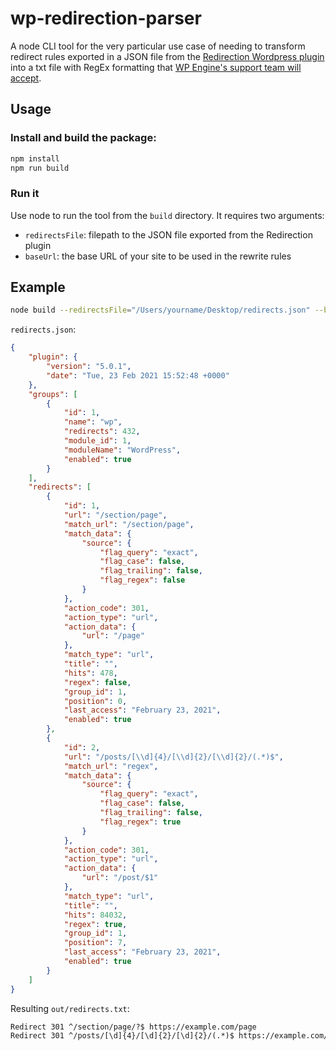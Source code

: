 # wp-redirection-parser

A node CLI tool for the very particular use case of needing to transform redirect rules exported in a JSON file from the [Redirection Wordpress plugin](https://wordpress.org/plugins/redirection/) into a txt file with RegEx formatting that [WP Engine's support team will accept](https://wpengine.com/support/redirect/#Submitting_Redirects_in_Bulk).

## Usage

### Install and build the package:

```zsh
npm install
npm run build
```

### Run it

Use node to run the tool from the `build` directory. It requires two arguments:

- `redirectsFile`: filepath to the JSON file exported from the Redirection plugin
- `baseUrl`: the base URL of your site to be used in the rewrite rules

## Example

```zsh
node build --redirectsFile="/Users/yourname/Desktop/redirects.json" --baseUrl="https://example.com"
```

`redirects.json`:

```json
{
	"plugin": {
		"version": "5.0.1",
		"date": "Tue, 23 Feb 2021 15:52:48 +0000"
	},
	"groups": [
		{
			"id": 1,
			"name": "wp",
			"redirects": 432,
			"module_id": 1,
			"moduleName": "WordPress",
			"enabled": true
		}
	],
	"redirects": [
		{
			"id": 1,
			"url": "/section/page",
			"match_url": "/section/page",
			"match_data": {
				"source": {
					"flag_query": "exact",
					"flag_case": false,
					"flag_trailing": false,
					"flag_regex": false
				}
			},
			"action_code": 301,
			"action_type": "url",
			"action_data": {
				"url": "/page"
			},
			"match_type": "url",
			"title": "",
			"hits": 478,
			"regex": false,
			"group_id": 1,
			"position": 0,
			"last_access": "February 23, 2021",
			"enabled": true
		},
		{
			"id": 2,
			"url": "/posts/[\\d]{4}/[\\d]{2}/[\\d]{2}/(.*)$",
			"match_url": "regex",
			"match_data": {
				"source": {
					"flag_query": "exact",
					"flag_case": false,
					"flag_trailing": false,
					"flag_regex": true
				}
			},
			"action_code": 301,
			"action_type": "url",
			"action_data": {
				"url": "/post/$1"
			},
			"match_type": "url",
			"title": "",
			"hits": 84032,
			"regex": true,
			"group_id": 1,
			"position": 7,
			"last_access": "February 23, 2021",
			"enabled": true
		}
	]
}
```

Resulting `out/redirects.txt`:

```txt
Redirect 301 ^/section/page/?$ https://example.com/page
Redirect 301 ^/posts/[\d]{4}/[\d]{2}/[\d]{2}/(.*)$ https://example.com/post/$1
```
